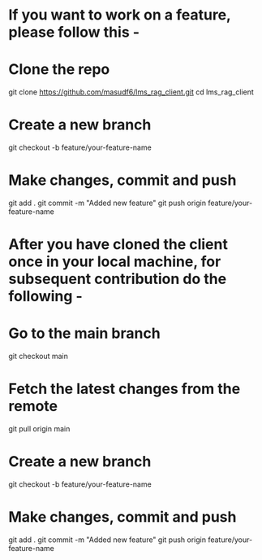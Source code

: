 # If you want to work on a feature, please follow this -

# Clone the repo
git clone https://github.com/masudf6/lms_rag_client.git
cd lms_rag_client

# Create a new branch
git checkout -b feature/your-feature-name

# Make changes, commit and push
git add .
git commit -m "Added new feature"
git push origin feature/your-feature-name


# After you have cloned the client once in your local machine, for subsequent contribution do the following -

# Go to the main branch
git checkout main

# Fetch the latest changes from the remote
git pull origin main

# Create a new branch
git checkout -b feature/your-feature-name

# Make changes, commit and push
git add .
git commit -m "Added new feature"
git push origin feature/your-feature-name
